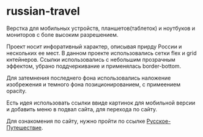 # russian-travel
Верстка для мобильных устройств, планшетов(таблеток) и ноутбуков и мониторов с боле высоким разрешением.

Проект носит инфоративный характер, описывая прирду России и нескольких ее мест. В данном проекте использовались сетки  flex и grid кнтейнеров. Ссылки использовались с небольшим прозрачным эффектом, убрано поддчеркивание и применялась border-bottom. 

Для затемнения последнего фона использовались наложение изобрежения и темного фона позиционированием, с примеением opacity.

Есть идея использовать ссылки ввиде картинок для мобильной версии и добавить меню в подвал сайта, для перехода по сайту.

Для ознакомения по сайту, нужно пройти по ссылке [Русское-Путешествие](https://voviii1984.github.io/russian-travel/index.html).